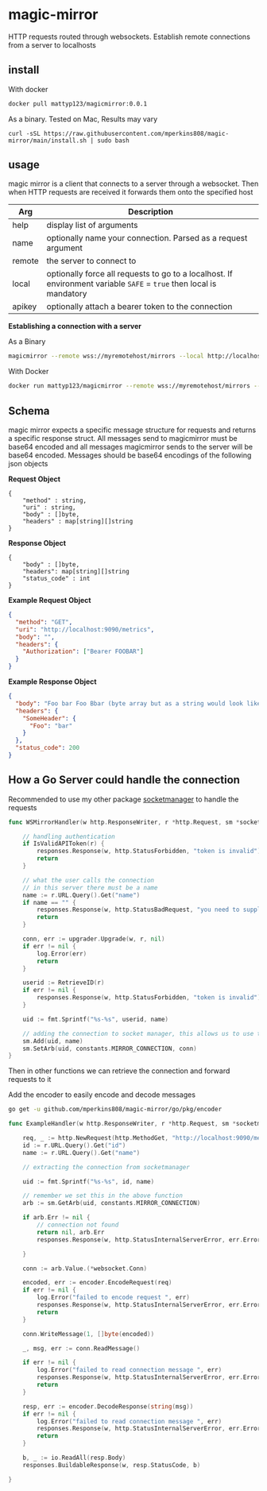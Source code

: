 # magic-mirror

HTTP requests routed through websockets. Establish remote connections from a server to localhosts

## install

With docker

```bash
docker pull mattyp123/magicmirror:0.0.1
```

As a binary. Tested on Mac, Results may vary

```
curl -sSL https://raw.githubusercontent.com/mperkins808/magic-mirror/main/install.sh | sudo bash
```

## usage

magic mirror is a client that connects to a server through a websocket. Then when HTTP requests are received it forwards them onto the specified host

| **Arg** | **Description**                                                                                                     |
| ------- | ------------------------------------------------------------------------------------------------------------------- |
| help    | display list of arguments                                                                                           |
| name    | optionally name your connection. Parsed as a request argument                                                       |
| remote  | the server to connect to                                                                                            |
| local   | optionally force all requests to go to a localhost. If environment variable `SAFE` = `true` then local is mandatory |
| apikey  | optionally attach a bearer token to the connection                                                                  |

**Establishing a connection with a server**

As a Binary

```bash
magicmirror --remote wss://myremotehost/mirrors --local http://localhost:9090 --apikey <INSERT> --name prometheus
```

With Docker

```bash
docker run mattyp123/magicmirror --remote wss://myremotehost/mirrors --local http://localhost:9090 --apikey <INSERT> --name prometheus
```

## Schema

magic mirror expects a specific message structure for requests and returns a specific response struct. All messages send to magicmirror must be base64 encoded and all messages magicmirror sends to the server will be base64 encoded. Messages should be base64 encodings of the following json objects

**Request Object**

```
{
    "method" : string,
    "uri" : string,
    "body" : []byte,
    "headers" : map[string][]string
}
```

**Response Object**

```
{
    "body" : []byte,
    "headers": map[string][]string
    "status_code" : int
}
```

**Example Request Object**

```json
{
  "method": "GET",
  "uri": "http://localhost:9090/metrics",
  "body": "",
  "headers": {
    "Authorization": ["Bearer FOOBAR"]
  }
}
```

**Example Response Object**

```json
{
  "body": "Foo bar Foo Bbar (byte array but as a string would look like this)",
  "headers": {
    "SomeHeader": {
      "Foo": "bar"
    }
  },
  "status_code": 200
}
```

## How a Go Server could handle the connection

Recommended to use my other package [socketmanager](https://github.com/mperkins808/socketmanager) to handle the requests

```go
func WSMirrorHandler(w http.ResponseWriter, r *http.Request, sm *socketmanager.SimpleSocketManager, upgrader websocket.Upgrader) {

    // handling authentication
	if IsValidAPIToken(r) {
		responses.Response(w, http.StatusForbidden, "token is invalid")
		return
	}

	// what the user calls the connection
    // in this server there must be a name
	name := r.URL.Query().Get("name")
	if name == "" {
		responses.Response(w, http.StatusBadRequest, "you need to supply a name")
		return
	}

	conn, err := upgrader.Upgrade(w, r, nil)
	if err != nil {
		log.Error(err)
		return
	}

	userid := RetrieveID(r)
	if err != nil {
		responses.Response(w, http.StatusForbidden, "token is invalid")
	}

	uid := fmt.Sprintf("%s-%s", userid, name)

    // adding the connection to socket manager, this allows us to use the connection in other parts of the server
	sm.Add(uid, name)
	sm.SetArb(uid, constants.MIRROR_CONNECTION, conn)
}

```

Then in other functions we can retrieve the connection and forward requests to it

Add the encoder to easily encode and decode messages

```bash
go get -u github.com/mperkins808/magic-mirror/go/pkg/encoder
```

```go
func ExampleHandler(w http.ResponseWriter, r *http.Request, sm *socketmanager.SimpleSocketManager) {

	req, _ := http.NewRequest(http.MethodGet, "http://localhost:9090/metrics", nil)
    id := r.URL.Query().Get("id")
	name := r.URL.Query().Get("name")

    // extracting the connection from socketmanager

    uid := fmt.Sprintf("%s-%s", id, name)

    // remember we set this in the above function
	arb := sm.GetArb(uid, constants.MIRROR_CONNECTION)

	if arb.Err != nil {
        // connection not found
		return nil, arb.Err
        responses.Response(w, http.StatusInternalServerError, err.Error())

	}

	conn := arb.Value.(*websocket.Conn)

	encoded, err := encoder.EncodeRequest(req)
	if err != nil {
		log.Error("failed to encode request ", err)
		responses.Response(w, http.StatusInternalServerError, err.Error())
		return
	}

	conn.WriteMessage(1, []byte(encoded))

	_, msg, err := conn.ReadMessage()

	if err != nil {
		log.Error("failed to read connection message ", err)
		responses.Response(w, http.StatusInternalServerError, err.Error())
		return
	}

	resp, err := encoder.DecodeResponse(string(msg))
	if err != nil {
		log.Error("failed to read connection message ", err)
		responses.Response(w, http.StatusInternalServerError, err.Error())
		return
	}

	b, _ := io.ReadAll(resp.Body)
	responses.BuildableResponse(w, resp.StatusCode, b)

}
```

